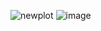![newplot](https://github.com/user-attachments/assets/a66c4e7b-6f47-4602-b548-4c35b38e9f79)
![image](https://github.com/user-attachments/assets/5bd45d5f-f4b4-4373-a127-5caecbd3ec9e)

